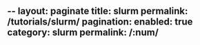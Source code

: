 --
layout: paginate
title: slurm
permalink: /tutorials/slurm/
pagination: 
  enabled: true
  category: slurm
  permalink: /:num/
---
